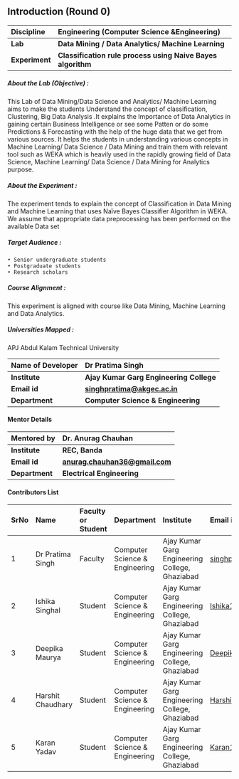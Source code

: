 ## Introduction (Round 0)

<b>Discipline | <b>Engineering (Computer Science &Engineering)
:--|:--| 
<b> Lab | <b> Data Mining / Data Analytics/ Machine Learning     
<b>Experiment | <b> Classification rule process using Naive Bayes algorithm

<h5> About the Lab (Objective) : </h5>

This Lab of Data Mining/Data Science and Analytics/ Machine Learning aims to make the students Understand the concept of classification, Clustering, Big Data Analysis .It explains the Importance of Data Analytics in gaining certain Business Intelligence or see some Patten or do some Predictions & Forecasting with the help of the huge data that we get from various sources. It helps the students in understanding various concepts in Machine Learning/ Data Science / Data Mining and train them with relevant tool such as WEKA which is heavily used in the rapidly growing field of Data Science, Machine Learning/ Data Science / Data Mining for Analytics purpose.

<h5> About the Experiment : </h5>

 The experiment tends to explain the concept of Classification in Data Mining and Machine Learning that uses Naïve Bayes Classifier Algorithm in WEKA. We assume that appropriate data preprocessing has been performed on the available Data set

<h5> Target Audience : </h5>

    • Senior undergraduate students 
    • Postgraduate students 
    • Research scholars 

<h5> Course Alignment : </h5>

This experiment is aligned with course like  Data Mining, Machine Learning and Data Analytics.

<h5> Universities Mapped : </h5>

APJ Abdul Kalam Technical University


<b>Name of Developer | <b> Dr Pratima Singh
:--|:--|
<b> Institute | <b> Ajay Kumar Garg Engineering College
<b> Email id|     <b> singhpratima@akgec.ac.in
<b> Department | <b> Computer Science & Engineering
#### Mentor Details

<b>Mentored by | <b> Dr. Anurag Chauhan
:--|:--|
<b> Institute | <b> REC, Banda
<b> Email id|     <b> anurag.chauhan36@gmail.com
<b> Department |  <b> Electrical Engineering 

#### Contributors List

SrNo | Name | Faculty or Student | Department| Institute | Email id
:--|:--|:--|:--|:--|:--|
1 | Dr Pratima Singh | Faculty | Computer Science & Engineering | Ajay Kumar Garg Engineering College, Ghaziabad | singhpratima@akgec.ac.in
2 | Ishika Singhal | Student | Computer Science & Engineering | Ajay Kumar Garg Engineering College, Ghaziabad |Ishika1810079@akgec.ac.in
3 | Deepika Maurya | Student | Computer Science & Engineering | Ajay Kumar Garg Engineering College, Ghaziabad |Deepika1810063@akgec.ac.in
4 | Harshit Chaudhary | Student | Computer Science & Engineering | Ajay Kumar Garg Engineering College, Ghaziabad |Harshit1810009@akagec.ac.in
5 | Karan Yadav | Student | Computer Science & Engineering | Ajay Kumar Garg Engineering College, Ghaziabad |Karan1810057@akgec.ac.in

<br>

